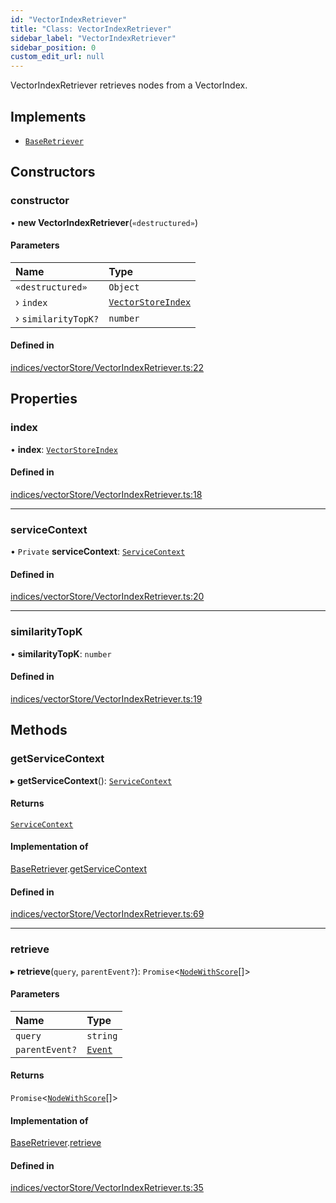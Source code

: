 ```yaml
---
id: "VectorIndexRetriever"
title: "Class: VectorIndexRetriever"
sidebar_label: "VectorIndexRetriever"
sidebar_position: 0
custom_edit_url: null
---
```


VectorIndexRetriever retrieves nodes from a VectorIndex.

## Implements

- [`BaseRetriever`](../interfaces/BaseRetriever.md)

## Constructors

### constructor

• **new VectorIndexRetriever**(`«destructured»`)

#### Parameters

| Name | Type |
| :------ | :------ |
| `«destructured»` | `Object` |
| › `index` | [`VectorStoreIndex`](VectorStoreIndex.md) |
| › `similarityTopK?` | `number` |

#### Defined in

[indices/vectorStore/VectorIndexRetriever.ts:22](https://github.com/run-llama/LlamaIndexTS/blob/main/packages/core/src/indices/vectorStore/VectorIndexRetriever.ts#L22)

## Properties

### index

• **index**: [`VectorStoreIndex`](VectorStoreIndex.md)

#### Defined in

[indices/vectorStore/VectorIndexRetriever.ts:18](https://github.com/run-llama/LlamaIndexTS/blob/main/packages/core/src/indices/vectorStore/VectorIndexRetriever.ts#L18)

___

### serviceContext

• `Private` **serviceContext**: [`ServiceContext`](../interfaces/ServiceContext.md)

#### Defined in

[indices/vectorStore/VectorIndexRetriever.ts:20](https://github.com/run-llama/LlamaIndexTS/blob/main/packages/core/src/indices/vectorStore/VectorIndexRetriever.ts#L20)

___

### similarityTopK

• **similarityTopK**: `number`

#### Defined in

[indices/vectorStore/VectorIndexRetriever.ts:19](https://github.com/run-llama/LlamaIndexTS/blob/main/packages/core/src/indices/vectorStore/VectorIndexRetriever.ts#L19)

## Methods

### getServiceContext

▸ **getServiceContext**(): [`ServiceContext`](../interfaces/ServiceContext.md)

#### Returns

[`ServiceContext`](../interfaces/ServiceContext.md)

#### Implementation of

[BaseRetriever](../interfaces/BaseRetriever.md).[getServiceContext](../interfaces/BaseRetriever.md#getservicecontext)

#### Defined in

[indices/vectorStore/VectorIndexRetriever.ts:69](https://github.com/run-llama/LlamaIndexTS/blob/main/packages/core/src/indices/vectorStore/VectorIndexRetriever.ts#L69)

___

### retrieve

▸ **retrieve**(`query`, `parentEvent?`): `Promise`<[`NodeWithScore`](../interfaces/NodeWithScore.md)[]\>

#### Parameters

| Name | Type |
| :------ | :------ |
| `query` | `string` |
| `parentEvent?` | [`Event`](../interfaces/Event.md) |

#### Returns

`Promise`<[`NodeWithScore`](../interfaces/NodeWithScore.md)[]\>

#### Implementation of

[BaseRetriever](../interfaces/BaseRetriever.md).[retrieve](../interfaces/BaseRetriever.md#retrieve)

#### Defined in

[indices/vectorStore/VectorIndexRetriever.ts:35](https://github.com/run-llama/LlamaIndexTS/blob/main/packages/core/src/indices/vectorStore/VectorIndexRetriever.ts#L35)
